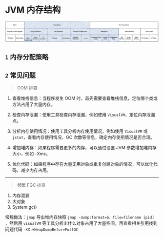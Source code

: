 # JVM 内存结构

![](./img/struct.png)

## `1` 内存分配策略



## `2` 常见问题

> OOM 排查

1. 查看堆栈信息：当程序发生 OOM 时，首先需要查看堆栈信息，定位哪个类或方法占用了大量内存。

2. 检查内存泄漏：使用工具检查内存泄漏，例如使用 `VisualVM`，定位内存泄漏点。

3. 分析内存使用情况：使用工具分析内存使用情况，例如使用 `VisualVM` 或 `jstat`，查看内存使用情况、GC 次数等信息，确定内存使用情况是否合理。

4. 增加堆内存：如果程序需要更多的内存，可以通过设置 JVM 参数增加堆内存大小，例如 -Xmx。

5. 优化代码：如果程序中存在大量无用对象或重复创建对象的情况，可以优化代码，减少内存占用。

___

> 频繁 FGC 排查

1. 内存泄漏
2. 大对象
3. System.gc()

常规做法：`jmap` 导出堆内存快照 `jmap -dump:format=b，file=filename [pid]` ，然后用 `visualVM` 等工具分析出什么对象占用了大量空间，再查看相关引用找到问题代码 `-XX:+HeapDumpBeforeFullGC`


